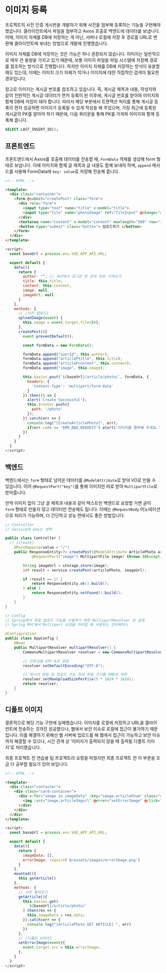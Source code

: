 # 이미지 등록

프로젝트의 사진 인증 게시판을 개발하기 위해 사진을 첨부해 등록하는 기능을 구현해야 했습니다. 클라이언트에서 파일을 첨부하고 Axios 호출로 백엔드에 데이터를 보냅니다. 이때, 이미지 자체를 DB에 저장하는 게 아닌, 서버나 로컬에 저장 후 경로를 URL로 변환해 클라이언트에 보내는 방법으로 개발에 진행했습니다.

이미지 자체를 DB에 저장하는 것은 가능은 하나 권장되지 않습니다. 이미지는 일반적으로 매우 큰 용량을 가지고 있기 때문에, 보통 이미지 파일을 파일 시스템에 저장해 경로를 참조하는 방식으로 진행합니다. 하지만 이미지 자체를 DB에 저장하는 방식이 유용할 때도 있는데, 이때는 이미지 크기 자체가 작거나 이미지에 대한 직접적인 검색이 필요한 경우입니다.

참고로 이미지는 게시글 번호를 참조하고 있습니다. 즉, 게시글 제목과 내용, 작성자와 같이 전반적인 게시글 데이터가 먼저 등록이 된 이후에, 게시글 번호를 받아와 이미지와 함께 DB에 저장이 돼야 합니다. 따라서 해당 부분에서 트랜잭션 처리를 통해 게시글 등록이 먼저 성공하면 이미지가 등록될 수 있게 작성을 해 주었으며, 가장 최근에 등록된 게시글의 PK를 알아야 하기 때문에, 다음 쿼리문을 통해 PK를 가져와 이미지와 함께 등록해 줍니다.

```sql
SELECT LAST_INSERT_ID();
```

## 프론트엔드

프론트엔드에서 Axios를 호출해 데이터를 전송할 때, <code>FormData</code> 객체를 생성해 form 형태로 보냅니다. 이때 이미지와 함께 글 제목과 글 내용도 함께 보내야 하며, <code>append</code> 메서드를 사용해 FormData에 <code>key: value</code>로 저장해 전송해 줍니다.

```html
<!-- HTML -->

<template>
  <div class="container">
    <form @submit="createPost" class="form">
      <div role="form">
        <input type="text" name="title" v-model="title">
        <input type="file" name="photoImage" ref="fileInput" @change="uploadImage">
      </div>
      <textarea name="content" v-model="content" maxlength="500" row="10" cols="80"></textarea>
      <button type="submit" class="button"> 업로드하기 </button>
    </form>
  </div>
</template>
```

```js
<script>
  const baseUrl = process.env.VUE_APP_API_URL;

  export default {
    data(){
      return {
        author: "", // 세션에서 로그인 한 유저 정보 가져오기
        title: this.title,
        content: this.content,
        image: null,
        imageUrl: null
      }
    },
    methods: {
      // [사진 업로드]
      uploadImage(event) {
        this.image = event.target.files[0];
      },
      createPost(){
        event.preventDefault();

        const formData = new FormData();

        formData.append("userId", this.author);
        formData.append("articlePtitle", this.title); 
        formData.append("articlePcontent", this.content);
        formData.append("image", this.image);

        this.$axios.post(`${baseUrl}/article/photo/`, formData, {
          headers: {
            'Content-Type': 'multipart/form-data'
          }
        }).then(() => {
          alert('Create Successful');
          this.$router.push({
            path: '/photo'
          });
        }).catch(err => {
          console.log("[CreateArticlePhoto]", err);
          if(err.code == 'ERR_BAD_REQUEST') alert('이미지를 첨부해 주세요.');
        })
      }
    }
  }
</script>
```

## 백엔드

백엔드에서는 <code>form</code> 형태로 넘어온 데이터를 <code>@ModelAttribute</code>로 받아 VO로 만들 수 있습니다. 이어 <code>@RequestPart("key")</code>를 통해 이미지만 따로 받아 <code>MultipartFile</code>로 받아줍니다.

만약 이미지 없이 그냥 글 제목과 내용과 같이 텍스트만 백엔드로 요청할 거면 굳이 <code>form</code> 형태로 만들지 않고 데이터만 전송해도 됩니다. 이때는 <code>@RequestBody</code> 어노테이션으로 처리가 가능하며, 더 간단하고 성능 면에서도 좋은 방법입니다.

```java
// Controller
// Service와 Dao는 생략

public class Controller {
  // [Create]
	@PostMapping(value = "/")
	public ResponseEntity<?> createPost(@ModelAttribute ArticlePhoto articlePhoto,
			@RequestPart("image") MultipartFile image) throws IOException {

		String imageUrl = storage.store(image);
		int result = service.createPost(articlePhoto, imageUrl);

		if (result == 1) {
			return ResponseEntity.ok().build();
		} else {
			return ResponseEntity.notFound().build();
		}
	}
}
```

```java
// Config
// Spring에서 파일 업로드 기능을 사용하기 위한 MultipartResolver 빈 설정
// Spring MVC에서 Multipart 요청을 처리할 때 사용되는 인터페이스

@Configuration
public class AppConfig {
	@Bean
    public MultipartResolver multipartResolver() {
        CommonsMultipartResolver resolver = new CommonsMultipartResolver();

        // 인토딩을 UTF-8로 설정
        resolver.setDefaultEncoding("UTF-8");

        // 하나의 파일 당 업로드 가능 최대 파일 크기를 5MB로 제한
        resolver.setMaxUploadSizePerFile(5 * 1024 * 1024);
        return resolver;
    }
}
```

## 디폴트 이미지

결론적으로 해당 기능 구현에 실패했습니다. 이미지를 로컬에 저장하고 URL을 클라이언트에 전송하는 것까진 성공했으나, 웹에서 보안 이슈로 로컬에 접근이 불가하기 때문입니다. 이를 해결하기 위해선 웹 서버에 업로드를 해 웹에서 접근이 가능하고 보안 이슈까지 해결할 수 있으나, 시간 관계 상 '이미지가 출력되지 않을 때 출력될 디폴트 이미지'로 처리했습니다.

최종 프로젝트 전 연습용 팀 프로젝트라 요령을 피웠지만 최종 프로젝트 전 이 부분을 조금 더 공부할 필요가 있어 보입니다.

```html
<!-- HTML -->

<template>
  <div class="container">
    <div class="card-container">
      <div v-for="image in imageData" :key="image.articlePnum" class="card">
        <img :src="image.articleImgurl" @error="setErrorImage" @click="openDetailImage(image.articlePnum)" :alt="image.articlePnum + 1 + '번 이미지'">
      </div>
    </div>
  </div>
</template>
```

```js
<script>
  const baseUrl = process.env.VUE_APP_API_URL;

  export default {
    data(){
      return {
        imageData: [],
        errorImage: require('@/assets/images/errorImage.png')
      }
    },
    mounted(){
      this.getArticle()
    },
    methods: {
      // 사진 불러오기
      getArticle(){
        this.$axios.get(
          `${baseUrl}/article/photo/`
        ).then(res => {
          this.imageData = res.data;
        }).catch(err => {
          console.log("[ArticlePhoto GET ARTICLE] ", err)
        })
      },
      // [디폴트 이미지]
      setErrorImage(event){
        event.target.src = this.errorImage;
      },
    }
  }
</script>
```